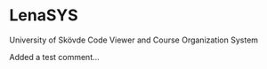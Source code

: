 LenaSYS
==============

University of Skövde Code Viewer and Course Organization System

Added a test comment...		
